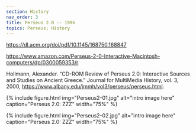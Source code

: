 ```yaml
---
section: History
nav_order: 3
title: Perseus 2.0 -- 1996
topics: Perseus; History
---
```



https://dl.acm.org/doi/pdf/10.1145/168750.168847

https://www.amazon.com/Perseus-2-0-Interactive-Macintosh-computers/dp/0300059353/r



Hollmann, Alexander. “CD-ROM Review of Perseus 2.0: Interactive Sources and Studies on Ancient Greece.” Journal for MultiMedia History, vol. 3, 2000, https://www.albany.edu/jmmh/vol3/perseus/perseus.html.


{% include figure.html img="Perseus2-01.jpg" alt="intro image here" caption="Perseus 2.0: ZZZ" width="75%" %}

{% include figure.html img="Perseus2-02.jpg" alt="intro image here" caption="Perseus 2.0: ZZZ" width="75%" %}
